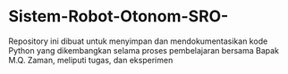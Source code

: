 # Sistem-Robot-Otonom-SRO-
Repository ini dibuat untuk menyimpan dan mendokumentasikan kode Python yang dikembangkan selama proses pembelajaran bersama Bapak M.Q. Zaman, meliputi tugas, dan eksperimen
